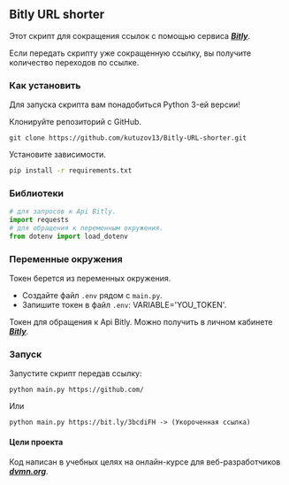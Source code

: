 ## Bitly URL shorter

Этот скрипт для сокращения ссылок с помощью сервиса ***[Bitly](https://bitly.com/)***.

Если передать скрипту уже сокращенную ссылку, вы получите количество переходов по ссылке.

### Как установить
Для запуска скрипта вам понадобиться Python 3-ей версии!

Клонируйте репозиторий с GitHub.
```
git clone https://github.com/kutuzov13/Bitly-URL-shorter.git
```
Установите зависимости.
```cmd
pip install -r requirements.txt
```
### Библиотеки
```python
# для запросов к Api Bitly.
import requests 
# для обращения к переменным окружения.
from dotenv import load_dotenv 
```
### Переменные окружения
Токен берется из переменных окружения.
- Создайте файл ```.env``` рядом с ```main.py```.
- Запишите токен в файл ```.env```: VARIABLE='YOU_TOKEN'.

Токен для обращения к Api Bitly. Можно получить в личном кабинете ***[Bitly](https://bitly.com/)***.

### Запуск
Запустите скрипт передав ссылку:
```
python main.py https://github.com/
```
Или
```
python main.py https://bit.ly/3bcdiFH -> (Укороченная ссылка)
```

#### Цели проекта
Код написан в учебных целях на онлайн-курсе для веб-разработчиков ***[dvmn.org](https://dvmn.org/modules/)***.
